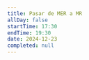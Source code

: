 ```yaml
---
title: Pasar de MER a MR
allDay: false
startTime: 17:30
endTime: 19:30
date: 2024-12-23
completed: null
---
```

